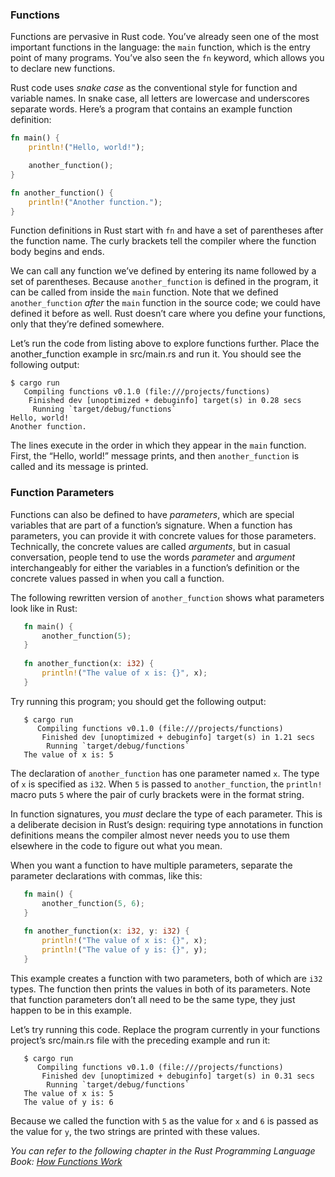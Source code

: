 ### Functions

Functions are pervasive in Rust code. You’ve already seen one of the most important functions in the language: the `main` function, which is the entry point of many programs. You’ve also seen the `fn` keyword, which allows you to declare new functions.

Rust code uses _snake case_ as the conventional style for function and variable names. In snake case, all letters are lowercase and underscores separate words. Here’s a program that contains an example function definition:

```rust
fn main() {
    println!("Hello, world!");

    another_function();
}

fn another_function() {
    println!("Another function.");
}
```

Function definitions in Rust start with `fn` and have a set of parentheses after the function name. The curly brackets tell the compiler where the function body begins and ends.

We can call any function we’ve defined by entering its name followed by a set of parentheses. Because `another_function` is defined in the program, it can be called from inside the `main` function. Note that we defined `another_function` _after_ the `main` function in the source code; we could have defined it before as well. Rust doesn’t care where you define your functions, only that they’re defined somewhere.

Let’s run the code from listing above to explore functions further. Place the another_function example in src/main.rs and run it. You should see the following output:

```text
$ cargo run
   Compiling functions v0.1.0 (file:///projects/functions)
    Finished dev [unoptimized + debuginfo] target(s) in 0.28 secs
     Running `target/debug/functions`
Hello, world!
Another function.
```

The lines execute in the order in which they appear in the `main` function. First, the “Hello, world!” message prints, and then `another_function` is called and its message is printed.

### Function Parameters
   
   Functions can also be defined to have _parameters_, which are special variables that are part of a function’s signature. When a function has parameters, you can provide it with concrete values for those parameters. Technically, the concrete values are called _arguments_, but in casual conversation, people tend to use the words _parameter_ and _argument_ interchangeably for either the variables in a function’s definition or the concrete values passed in when you call a function.
   
   The following rewritten version of `another_function` shows what parameters look like in Rust:
   
```rust
   fn main() {
       another_function(5);
   }
   
   fn another_function(x: i32) {
       println!("The value of x is: {}", x);
   }
```   

   Try running this program; you should get the following output:
   
```text
   $ cargo run
      Compiling functions v0.1.0 (file:///projects/functions)
       Finished dev [unoptimized + debuginfo] target(s) in 1.21 secs
        Running `target/debug/functions`
   The value of x is: 5
```
   
   The declaration of `another_function` has one parameter named `x`. The type of `x` is specified as `i32`. When `5` is passed to `another_function`, the `println!` macro puts `5` where the pair of curly brackets were in the format string.
   
   In function signatures, you _must_ declare the type of each parameter. This is a deliberate decision in Rust’s design: requiring type annotations in function definitions means the compiler almost never needs you to use them elsewhere in the code to figure out what you mean.
   
   When you want a function to have multiple parameters, separate the parameter declarations with commas, like this:
   
```rust
   fn main() {
       another_function(5, 6);
   }
   
   fn another_function(x: i32, y: i32) {
       println!("The value of x is: {}", x);
       println!("The value of y is: {}", y);
   }
```   
   This example creates a function with two parameters, both of which are `i32` types. The function then prints the values in both of its parameters. Note that function parameters don’t all need to be the same type, they just happen to be in this example.
   
   Let’s try running this code. Replace the program currently in your functions project’s src/main.rs file with the preceding example and run it:
   
```text
   $ cargo run
      Compiling functions v0.1.0 (file:///projects/functions)
       Finished dev [unoptimized + debuginfo] target(s) in 0.31 secs
        Running `target/debug/functions`
   The value of x is: 5
   The value of y is: 6
```

   Because we called the function with `5` as the value for `x` and `6` is passed as the value for `y`, the two strings are printed with these values.

_You can refer to the following chapter in the Rust Programming Language Book: [How Functions Work](https://doc.rust-lang.org/stable/book/ch03-03-how-functions-work.html)_